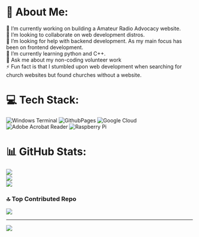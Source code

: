 # 💫 About Me:
🔭 I’m currently working on building a Amateur Radio Advocacy website. <br>👯 I’m looking to collaborate on web development distros. <br>🤝 I’m looking for help with backend development. As my main focus has been on frontend development. <br>🌱 I’m currently learning python and C++. <br>💬 Ask me about my non-coding volunteer work<br>⚡ Fun fact is that I stumbled upon web development when searching for church websites but found churches without a website. 


# 💻 Tech Stack:
![Windows Terminal](https://img.shields.io/badge/Windows%20Terminal-%234D4D4D.svg?style=for-the-badge&logo=windows-terminal&logoColor=white) ![GithubPages](https:/d/img.shields.io/badge/github%20pages-121013?style=for-the-badge&logo=github&logoColor=white) ![Google Cloud](https://img.shields.io/badge/GoogleCloud-%234285F4.svg?style=for-the-badge&logo=google-cloud&logoColor=white) ![Adobe Acrobat Reader](https://img.shields.io/badge/Adobe%20Acrobat%20Reader-EC1C24.svg?style=for-the-badge&logo=Adobe%20Acrobat%20Reader&logoColor=white) ![Raspberry Pi](https://img.shields.io/badge/-RaspberryPi-C51A4A?style=for-the-badge&logo=Raspberry-Pi)
# 📊 GitHub Stats:
![](https://github-readme-stats.vercel.app/api?username=Mikekellydev&theme=dark&hide_border=false&include_all_commits=true&count_private=true)<br/>
![](https://github-readme-streak-stats.herokuapp.com/?user=Mikekellydev&theme=dark&hide_border=false)<br/>
![](https://github-readme-stats.vercel.app/api/top-langs/?username=Mikekellydev&theme=dark&hide_border=false&include_all_commits=true&count_private=true&layout=compact)

### 🔝 Top Contributed Repo
![](https://github-contributor-stats.vercel.app/api?username=Mikekellydev&limit=5&theme=dark&combine_all_yearly_contributions=true)

---
[![](https://visitcount.itsvg.in/api?id=Mikekellydev&icon=0&color=0)](https://visitcount.itsvg.in)

<!-- Proudly created with GPRM ( https://gprm.itsvg.in ) -->
